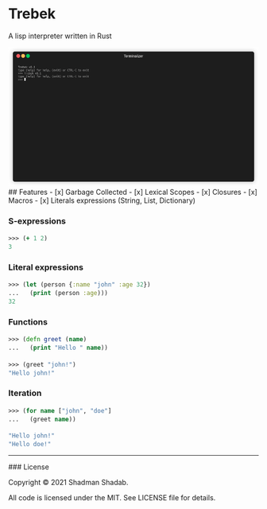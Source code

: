 # Trebek
A lisp interpreter written in Rust

<img src="public/demo.gif">
## Features
- [x] Garbage Collected
- [x] Lexical Scopes
- [x] Closures
- [x] Macros
- [x] Literals expressions (String, List, Dictionary)

### S-expressions
```clojure
>>> (+ 1 2)
3
```

### Literal expressions
```clojure
>>> (let (person {:name "john" :age 32})
...   (print (person :age)))
32
```

### Functions
```clojure
>>> (defn greet (name)
...   (print "Hello " name))

>>> (greet "john!")
"Hello john!"
```

### Iteration
```clojure
>>> (for name ["john", "doe"]
...   (greet name))

"Hello john!"
"Hello doe!"
```


<hr>
### License

Copyright &copy; 2021 Shadman Shadab.

All code is licensed under the MIT. See LICENSE file for details.

